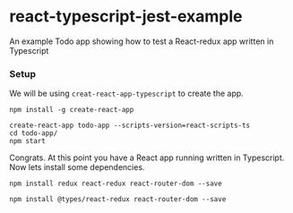 # react-typescript-jest-example
An example Todo app showing how to test a React-redux app written in Typescript 



### Setup

We will be using `creat-react-app-typescript` [](https://github.com/wmonk/create-react-app-typescript) to create the app.

```
npm install -g create-react-app

create-react-app todo-app --scripts-version=react-scripts-ts
cd todo-app/
npm start
```

Congrats. At this point you have a React app running written in Typescript. Now lets install some dependencies.

```
npm install redux react-redux react-router-dom --save

npm install @types/react-redux react-router-dom --save


```
